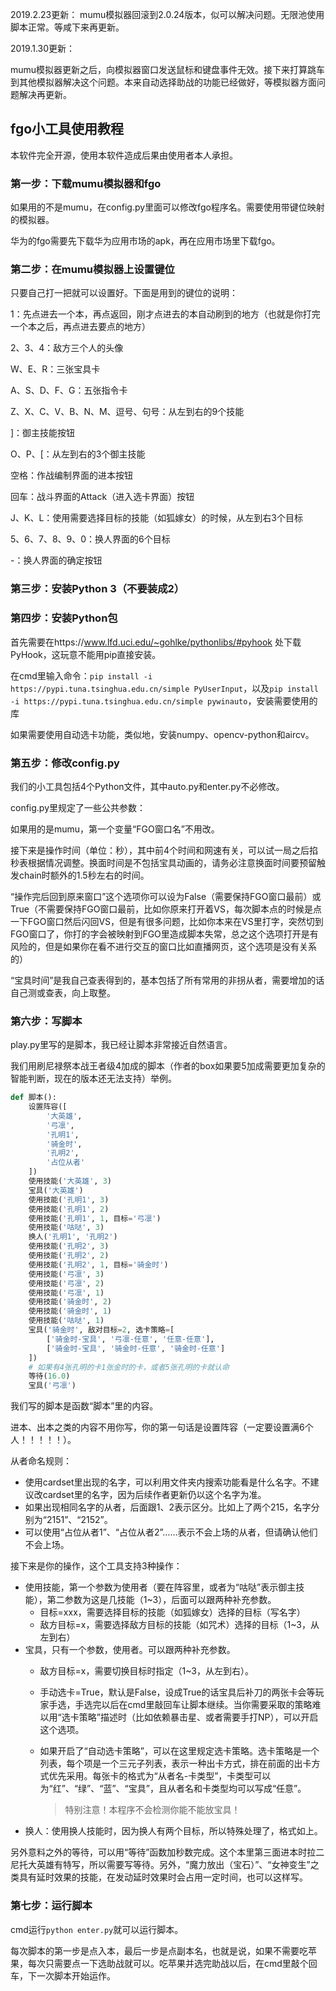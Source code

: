 2019.2.23更新：
mumu模拟器回滚到2.0.24版本，似可以解决问题。无限池使用脚本正常。等咸下来再更新。

2019.1.30更新：

mumu模拟器更新之后，向模拟器窗口发送鼠标和键盘事件无效。接下来打算跳车到其他模拟器解决这个问题。本来自动选择助战的功能已经做好，等模拟器方面问题解决再更新。

## fgo小工具使用教程

本软件完全开源，使用本软件造成后果由使用者本人承担。

### 第一步：下载mumu模拟器和fgo

如果用的不是mumu，在config.py里面可以修改fgo程序名。需要使用带键位映射的模拟器。

华为的fgo需要先下载华为应用市场的apk，再在应用市场里下载fgo。

### 第二步：在mumu模拟器上设置键位

只要自己打一把就可以设置好。下面是用到的键位的说明：

1：先点进去一个本，再点返回，刚才点进去的本自动刷到的地方（也就是你打完一个本之后，再点进去要点的地方）

2、3、4：敌方三个人的头像

W、E、R：三张宝具卡

A、S、D、F、G：五张指令卡

Z、X、C、V、B、N、M、逗号、句号：从左到右的9个技能

]：御主技能按钮

O、P、[：从左到右的3个御主技能

空格：作战编制界面的进本按钮

回车：战斗界面的Attack（进入选卡界面）按钮

J、K、L：使用需要选择目标的技能（如狐嫁女）的时候，从左到右3个目标

5、6、7、8、9、0：换人界面的6个目标

-：换人界面的确定按钮

### 第三步：安装Python 3（不要装成2）

### 第四步：安装Python包

首先需要在https://www.lfd.uci.edu/~gohlke/pythonlibs/#pyhook 处下载PyHook，这玩意不能用pip直接安装。

在cmd里输入命令：`pip install -i https://pypi.tuna.tsinghua.edu.cn/simple PyUserInput`，以及`pip install -i https://pypi.tuna.tsinghua.edu.cn/simple pywinauto`，安装需要使用的库

如果需要使用自动选卡功能，类似地，安装numpy、opencv-python和aircv。

### 第五步：修改config.py

我们的小工具包括4个Python文件，其中auto.py和enter.py不必修改。

config.py里规定了一些公共参数：

如果用的是mumu，第一个变量“FGO窗口名”不用改。

接下来是操作时间（单位：秒），其中前4个时间和网速有关，可以试一局之后掐秒表根据情况调整。换面时间是不包括宝具动画的，请务必注意换面时间要预留触发chain时额外的1.5秒左右的时间。

“操作完后回到原来窗口”这个选项你可以设为False（需要保持FGO窗口最前）或True（不需要保持FGO窗口最前，比如你原来打开着VS，每次脚本点的时候是点一下FGO窗口然后闪回VS，但是有很多问题，比如你本来在VS里打字，突然切到FGO窗口了，你打的字会被映射到FGO里造成脚本失常，总之这个选项打开是有风险的，但是如果你在看不进行交互的窗口比如直播网页，这个选项是没有关系的）

“宝具时间”是我自己查表得到的，基本包括了所有常用的非拐从者，需要增加的话自己测或查表，向上取整。

### 第六步：写脚本

play.py里写的是脚本，我已经让脚本非常接近自然语言。

我们用刷尼禄祭本战王者级4加成的脚本（作者的box如果要5加成需要更加复杂的智能判断，现在的版本还无法支持）举例。

```python
def 脚本():
    设置阵容([
        '大英雄',
        '弓凛',
        '孔明1',
        '骑金时',
        '孔明2',
        '占位从者'
    ])
    使用技能('大英雄', 3)
    宝具('大英雄')
    使用技能('孔明1', 3)
    使用技能('孔明1', 2)
    使用技能('孔明1', 1, 目标='弓凛')
    使用技能('咕哒', 3)
    换人('孔明1', '孔明2')
    使用技能('孔明2', 3)
    使用技能('孔明2', 2)
    使用技能('孔明2', 1, 目标='骑金时')
    使用技能('弓凛', 3)
    使用技能('弓凛', 2)
    使用技能('弓凛', 1)
    使用技能('骑金时', 2)
    使用技能('骑金时', 1)
    使用技能('咕哒', 1)
    宝具('骑金时', 敌对目标=2, 选卡策略=[
        ['骑金时-宝具', '弓凛-任意', '任意-任意'],
        ['骑金时-宝具', '骑金时-任意', '骑金时-任意']
    ])
    # 如果有4张孔明的卡1张金时的卡，或者5张孔明的卡就认命
    等待(16.0)
    宝具('弓凛')
```

我们写的脚本是函数“脚本”里的内容。

进本、出本之类的内容不用你写，你的第一句话是设置阵容（一定要设置满6个人！！！！！）。

从者命名规则：

* 使用cardset里出现的名字，可以利用文件夹内搜索功能看是什么名字。不建议改cardset里的名字，因为后续作者更新仍以这个名字为准。
* 如果出现相同名字的从者，后面跟1、2表示区分。比如上了两个215，名字分别为“2151”、“2152”。
* 可以使用“占位从者1”、“占位从者2”……表示不会上场的从者，但请确认他们不会上场。

接下来是你的操作，这个工具支持3种操作：

* 使用技能，第一个参数为使用者（要在阵容里，或者为“咕哒”表示御主技能），第二参数为这是几技能（1~3），后面可以跟两种补充参数。
  * 目标=xxx，需要选择目标的技能（如狐嫁女）选择的目标（写名字）
  * 敌方目标=x，需要选择敌方目标的技能（如咒术）选择的目标（1~3，从左到右）
* 宝具，只有一个参数，使用者。可以跟两种补充参数。
  * 敌方目标=x，需要切换目标时指定（1~3，从左到右）。

  * 手动选卡=True，默认是False，设成True的话宝具后补刀的两张卡会等玩家手选，手选完以后在cmd里敲回车让脚本继续。当你需要采取的策略难以用“选卡策略”描述时（比如依赖暴击星、或者需要手打NP），可以开启这个选项。

  * 如果开启了“自动选卡策略”，可以在这里规定选卡策略。选卡策略是一个列表，每个项是一个三元子列表，表示一种出卡方式，排在前面的出卡方式优先采用。每张卡的格式为“从者名-卡类型”，卡类型可以为“红”、“绿”、“蓝”、“宝具”，且从者名和卡类型均可以写成“任意”。

    > 特别注意！本程序不会检测你能不能放宝具！
* 换人：使用换人技能时，因为换人有两个目标，所以特殊处理了，格式如上。

另外意料之外的等待，可以用“等待”函数加秒数完成。这个本里第三面进本时拉二尼托大英雄有特写，所以需要写等待。另外，“魔力放出（宝石）”、“女神变生”之类具有延时效果的技能，在发动延时效果时会占用一定时间，也可以这样写。

### 第七步：运行脚本

cmd运行`python enter.py`就可以运行脚本。

每次脚本的第一步是点入本，最后一步是点副本名，也就是说，如果不需要吃苹果，每次只需要点一下选助战就可以。吃苹果并选完助战以后，在cmd里敲个回车，下一次脚本开始运作。

